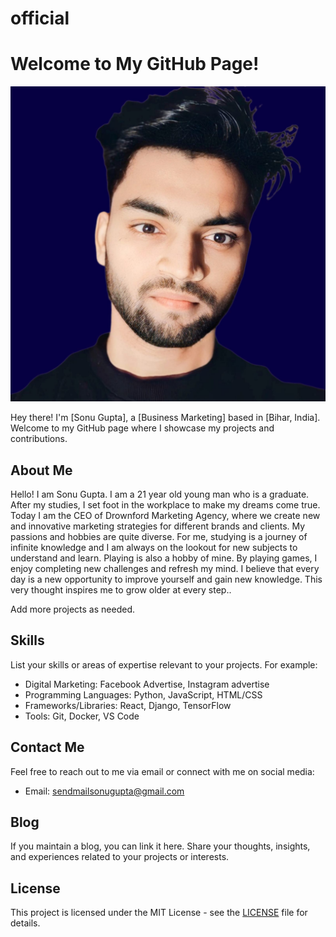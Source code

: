 # official
# Welcome to My GitHub Page!

![Banner Image](sonu.jpeg)

Hey there! I'm [Sonu Gupta], a [Business Marketing] based in [Bihar, India]. Welcome to my GitHub page where I showcase my projects and contributions.

## About Me

Hello! I am Sonu Gupta. I am a 21 year old young man who is a graduate. After my studies, I set foot in the workplace to make my dreams come true. Today I am the CEO of Drownford Marketing Agency, where we create new and innovative marketing strategies for different brands and clients. My passions and hobbies are quite diverse. For me, studying is a journey of infinite knowledge and I am always on the lookout for new subjects to understand and learn. Playing is also a hobby of mine. By playing games, I enjoy completing new challenges and refresh my mind. I believe that every day is a new opportunity to improve yourself and gain new knowledge. This very thought inspires me to grow older at every step..





Add more projects as needed.

## Skills

List your skills or areas of expertise relevant to your projects. For example:
- Digital Marketing: Facebook Advertise, Instagram advertise 
- Programming Languages: Python, JavaScript, HTML/CSS
- Frameworks/Libraries: React, Django, TensorFlow
- Tools: Git, Docker, VS Code

## Contact Me

Feel free to reach out to me via email or connect with me on social media:

- Email: [sendmailsonugupta@gmail.com](sendmailsonugupta@gmail.com)



## Blog

If you maintain a blog, you can link it here. Share your thoughts, insights, and experiences related to your projects or interests.

## License

This project is licensed under the MIT License - see the [LICENSE](LICENSE) file for details.
